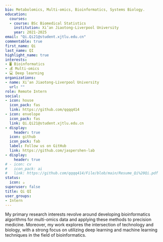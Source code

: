 ```yaml
---
bio: Metabolomics, Multi-omics, Bioinformatics, Systems Biology.
education:
  courses:
  - course: BSc Biomedical Statistics
    institution: Xi’an Jiaotong-Liverpool University
    year: 2021-2025
email: "Qi.Qi21@student.xjtlu.edu.cn"
commentable: true
first_name: Qi
last_name: QI
highlight_name: true
interests:
- 🖥️ Bioinformatics
- 💰 Multi-omics
- 💻 Deep learning
organizations:
- name: Xi’an Jiaotong-Liverpool University
  url: ""
role: Remote Intern
social:
- icon: house
  icon_pack: fas
  link: https://github.com/qqqq414
- icon: envelope
  icon_pack: fas
  link: Qi.Qi21@student.xjtlu.edu.cn
- display:
    header: true
  icon: github
  icon_pack: fab
  label: Follow us on GitHub
  link: https://github.com/jaspershen-lab
- display:
    header: true
# - icon: cv
#   icon_pack: ai
#   link: https://github.com/qqqq414/File/blob/main/Resume_Qi%20Qi.pdf
status:
  icon: ☕️
superuser: false
title: Qi QI
user_groups:
- Intern
---
```


My primary research interests revolve around developing bioinformatics algorithms for multi-omics data and applying these methods to precision medicine. Moreover, my work explores the intersection of technology and biology, with a strong focus on utilizing deep learning and machine learning techniques in the field of bioinformatics.
 

